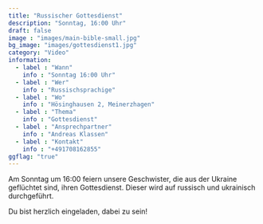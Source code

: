 ```yaml
---
title: "Russischer Gottesdienst"
description: "Sonntag, 16:00 Uhr"
draft: false
image : "images/main-bible-small.jpg"
bg_image: "images/gottesdienst1.jpg"
category: "Video"
information:
  - label : "Wann"
    info : "Sonntag 16:00 Uhr"
  - label : "Wer"
    info : "Russischsprachige"
  - label : "Wo"
    info : "Hösinghausen 2, Meinerzhagen"
  - label : "Thema"
    info : "Gottesdienst"
  - label : "Ansprechpartner"
    info : "Andreas Klassen"
  - label : "Kontakt"
    info : "+491708162855"
ggflag: "true"
---
```


Am Sonntag um 16:00 feiern unsere Geschwister, die aus der Ukraine geflüchtet sind, ihren Gottesdienst.
Dieser wird auf russisch und ukrainisch durchgeführt.

Du bist herzlich eingeladen, dabei zu sein!

